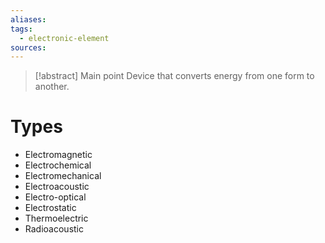 ```yaml
---
aliases: 
tags:
  - electronic-element
sources:
---
```

>[!abstract] Main point
> Device that converts energy from one form to another.
# Types
- Electromagnetic
- Electrochemical
- Electromechanical
- Electroacoustic
- Electro-optical
- Electrostatic
- Thermoelectric
- Radioacoustic
